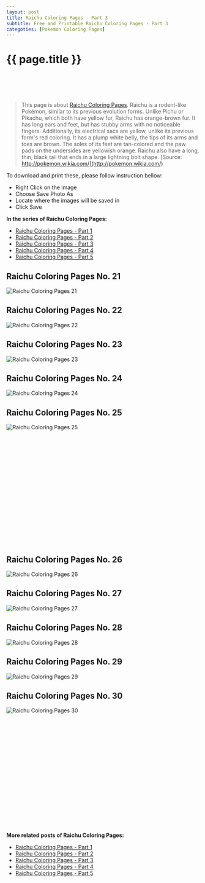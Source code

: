 ```yaml
---
layout: post
title: Raichu Coloring Pages - Part 3
subtitle: Free and Printable Raichu Coloring Pages - Part 3
categoties: [Pokemon Coloring Pages]
---
```

{{ page.title }}
================
<script async src="//pagead2.googlesyndication.com/pagead/js/adsbygoogle.js"></script><!-- UnderTitleAds --> <ins class="adsbygoogle" style="display:inline-block;width:468px;height:60px" data-ad-client="ca-pub-6753140515841889" data-ad-slot="4010138290"></ins><script> (adsbygoogle = window.adsbygoogle || []).push({}); </script>

> This page is about [Raichu Coloring Pages](https://freecoloringpages.github.io/). Raichu is a rodent-like Pokémon, similar to its previous evolution forms. Unlike Pichu or Pikachu, which both have yellow fur, Raichu has orange-brown fur. It has long ears and feet, but has stubby arms with no noticeable fingers. Additionally, its electrical sacs are yellow, unlike its previous form's red coloring. It has a plump white belly, the tips of its arms and toes are brown. The soles of its feet are tan-colored and the paw pads on the undersides are yellowish orange. Raichu also have a long, thin, black tail that ends in a large lightning bolt shape. [Source: http://pokemon.wikia.com/](http://pokemon.wikia.com/)

To download and print these, please follow instruction bellow:
* Right Click on the image 
* Choose Save Photo As 
* Locate where the images will be saved in 
* Click Save

**In the series of Raichu Coloring Pages:**

* [Raichu Coloring Pages - Part 1](https://freecoloringpages.github.io/2017/12/11/Raichu-Coloring-Pages-part-1.html)
* [Raichu Coloring Pages - Part 2](https://freecoloringpages.github.io/2017/12/11/Raichu-Coloring-Pages-part-2.html)
* [Raichu Coloring Pages - Part 3](https://freecoloringpages.github.io/2017/12/11/Raichu-Coloring-Pages-part-3.html)
* [Raichu Coloring Pages - Part 4](https://freecoloringpages.github.io/2017/12/11/Raichu-Coloring-Pages-part-4.html)
* [Raichu Coloring Pages - Part 5](https://freecoloringpages.github.io/2017/12/11/Raichu-Coloring-Pages-part-5.html)

## Raichu Coloring Pages No. 21
![Raichu Coloring Pages 21](https://freecoloringpages.github.io/img4/Raichu-Coloring-Pages%20(21).jpg "Raichu Coloring Pages 21")

## Raichu Coloring Pages No. 22
![Raichu Coloring Pages 22](https://freecoloringpages.github.io/img4/Raichu-Coloring-Pages%20(22).jpg "Raichu Coloring Pages 22")

## Raichu Coloring Pages No. 23
![Raichu Coloring Pages 23](https://freecoloringpages.github.io/img4/Raichu-Coloring-Pages%20(23).jpg "Raichu Coloring Pages 23")

## Raichu Coloring Pages No. 24
![Raichu Coloring Pages 24](https://freecoloringpages.github.io/img4/Raichu-Coloring-Pages%20(24).jpg "Raichu Coloring Pages 24")

## Raichu Coloring Pages No. 25
![Raichu Coloring Pages 25](https://freecoloringpages.github.io/img4/Raichu-Coloring-Pages%20(25).jpg "Raichu Coloring Pages 25")

<script async src="//pagead2.googlesyndication.com/pagead/js/adsbygoogle.js"></script><!-- Texxtonly --><ins class="adsbygoogle" style="display:inline-block;width:336px;height:280px" data-ad-client="ca-pub-6753140515841889" data-ad-slot="3207852233"></ins><script>(adsbygoogle = window.adsbygoogle || []).push({}); </script>

## Raichu Coloring Pages No. 26
![Raichu Coloring Pages 26](https://freecoloringpages.github.io/img4/Raichu-Coloring-Pages%20(26).jpg "Raichu Coloring Pages 26")

## Raichu Coloring Pages No. 27
![Raichu Coloring Pages 27](https://freecoloringpages.github.io/img4/Raichu-Coloring-Pages%20(27).jpg "Raichu Coloring Pages 27")

## Raichu Coloring Pages No. 28
![Raichu Coloring Pages 28](https://freecoloringpages.github.io/img4/Raichu-Coloring-Pages%20(28).jpg "Raichu Coloring Pages 28")

## Raichu Coloring Pages No. 29
![Raichu Coloring Pages 29](https://freecoloringpages.github.io/img4/Raichu-Coloring-Pages%20(29).jpg "Raichu Coloring Pages 29")

## Raichu Coloring Pages No. 30
![Raichu Coloring Pages 30](https://freecoloringpages.github.io/img4/Raichu-Coloring-Pages%20(30).jpg "Raichu Coloring Pages 30")

<script async src="//pagead2.googlesyndication.com/pagead/js/adsbygoogle.js"></script><!-- Texxtonly --><ins class="adsbygoogle" style="display:inline-block;width:336px;height:280px" data-ad-client="ca-pub-6753140515841889" data-ad-slot="3207852233"></ins><script>(adsbygoogle = window.adsbygoogle || []).push({}); </script>

**More related posts of Raichu Coloring Pages:**

* [Raichu Coloring Pages - Part 1](https://freecoloringpages.github.io/2017/12/11/Raichu-Coloring-Pages-part-1.html)
* [Raichu Coloring Pages - Part 2](https://freecoloringpages.github.io/2017/12/11/Raichu-Coloring-Pages-part-2.html)
* [Raichu Coloring Pages - Part 3](https://freecoloringpages.github.io/2017/12/11/Raichu-Coloring-Pages-part-3.html)
* [Raichu Coloring Pages - Part 4](https://freecoloringpages.github.io/2017/12/11/Raichu-Coloring-Pages-part-4.html)
* [Raichu Coloring Pages - Part 5](https://freecoloringpages.github.io/2017/12/11/Raichu-Coloring-Pages-part-5.html)

